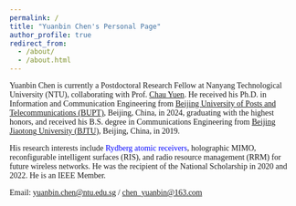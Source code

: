 ```yaml
---
permalink: /
title: "Yuanbin Chen's Personal Page"
author_profile: true
redirect_from: 
  - /about/
  - /about.html
---
```


<style>
  body {
    font-family: 'Times New Roman', Times, serif;
  }
</style>


Yuanbin Chen is currently a Postdoctoral Research Fellow at Nanyang Technological University (NTU), collaborating with Prof. [Chau Yuen](https://blogs.ntu.edu.sg/chau-yuen/). He received his Ph.D. in Information and Communication Engineering from [Beijing University of Posts and Telecommunications (BUPT)](https://www.bupt.edu.cn/), Beijing, China, in 2024, graduating with the highest honors, and received his B.S. degree in Communications Engineering from [Beijing Jiaotong University (BJTU)](https://www.bjtu.edu.cn/), Beijing, China, in 2019.

His research interests include <span style="color:blue;">Rydberg atomic receivers</span>, holographic MIMO, reconfigurable intelligent surfaces (RIS), and radio resource management (RRM) for future wireless networks. He was the recipient of the National Scholarship in 2020 and 2022. He is an IEEE Member.

Email: [yuanbin.chen@ntu.edu.sg](mailto:yuanbin.chen@ntu.edu.sg) / [chen_yuanbin@163.com](mailto:chen_yuanbin@163.com)



